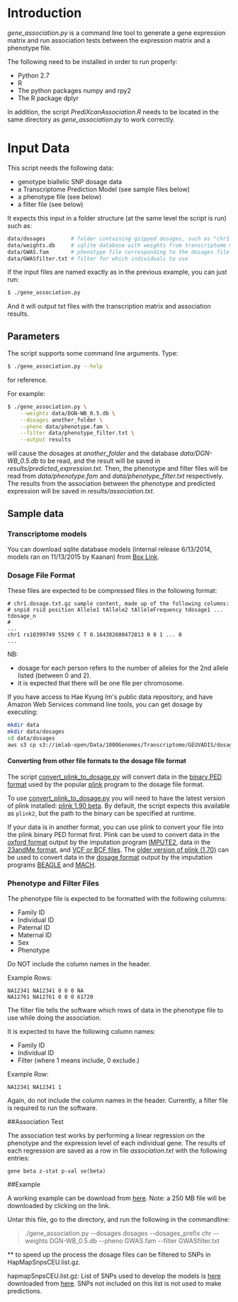 # Introduction

*gene_association.py* is a command line tool to generate a gene expression
matrix and run association tests between the expression matrix and a phenotype file.
 
The following need to be installed in order to run properly:

- Python 2.7
- R
- The python packages numpy and rpy2
- The R package dplyr

In addition, the script *PrediXcanAssociation.R* needs to be located in the same directory as
*gene_association.py* to work correctly.

# Input Data

This script needs the following data:

- genotype biallelic SNP dosage data
- a Transcriptome Prediction Model (see sample files below)
- a phenotype file (see below)
- a filter file (see below)

It expects this input in a folder structure (at the same level the script is run) such as:

```bash
data/dosages     	# folder containing gzipped dosages, such as "chr1.dosage.txt.gz"
data/weights.db  	# sqlite database with weights from transcriptome model
data/GWAS.fam   	# phenotype file corresponding to the dosages file
data/GWASfilter.txt	# filter for which individuals to use
```

If the input files are named exactly as in the previous example, you can just run:

```bash
$ ./gene_association.py
```

And it will output txt files with the transcription matrix and association results.

## Parameters

The script supports some command line arguments. Type:
```bash
$ ./gene_association.py --help
```
for reference. 

For example:

```bash
$ ./gene_association.py \
    --weights data/DGN-WB_0.5.db \
    --dosages another_folder \
    --pheno data/phenotype.fam \
    --filter data/phenotype_filter.txt \
    --output results
```

will cause the dosages at *another_folder* and the database *data/DGN-WB_0.5.db* to be read,
and the result will be saved in *results/predicted_expression.txt*.  Then, the phenotype
and filter files will be read from *data/phenotype.fam* and *data/phenotype_filter.txt* 
respectively. The results from the association between the phenotype and predicted expression
will be saved in *results/association.txt*.

## Sample data

### Transcriptome models

You can download sqlite database models (internal release 6/13/2014, models ran on 11/13/2015 by Kaanan) from [Box Link](https://app.box.com/s/gujt4m6njqjfqqc9tu0oqgtjvtz9860w).

### Dosage File Format

These files are expected to be compressed files in the following format:
```
# chr1.dosage.txt.gz sample content, made up of the following columns:
# snpid rsid position Allele1 tAllele2 tAlleleFrequency tdosage1 ... tdosage_n
#
...
chr1 rs10399749 55299 C T 0.164302600472813 0 0 1 ... 0
...
```

NB:
- dosage for each person refers to the number of alleles for the 2nd allele listed (between 0 and 2).
- it is expected that there will be one file per chromosome.


If you have access to Hae Kyung Im's public data repository, and have Amazon Web Services command line tools,
you can get dosage by executing:

``` bash
mkdir data
mkdir data/dosages
cd data/dosages
aws s3 cp s3://imlab-open/Data/1000Genomes/Transcriptome/GEUVADIS/dosagefiles-hapmap2/ . --recursive
```

#### Converting from other file formats to the dosage file format

The script [convert_plink_to_dosage.py](convert_plink_to_dosage.py) will convert data in the [binary PED format](http://pngu.mgh.harvard.edu/~purcell/plink/data.shtml#bed) used by the popular [plink](http://pngu.mgh.harvard.edu/~purcell/plink/) program to the dosage file format.

To use [convert_plink_to_dosage.py](convert_plink_to_dosage.py) you will need to have the latest version of plink installed: [plink 1.90 beta](https://www.cog-genomics.org/plink2/). By default, the script expects this available as `plink2`, but the path to the binary can be specified at runtime. 

If your data is in another format, you can use plink to convert your file into the plink binary PED format first.
Plink can be used to convert data in the [oxford format](https://www.cog-genomics.org/plink2/input#oxford) output by the imputation program [IMPUTE2](https://mathgen.stats.ox.ac.uk/impute/impute_v2.html), data in the [23andMe format](https://www.cog-genomics.org/plink2/input#23file), and [VCF or BCF files](https://www.cog-genomics.org/plink2/input#vcf). The [older version of plink (1.70)](http://pngu.mgh.harvard.edu/~purcell/plink/) can be used to convert data in the [dosage format](http://pngu.mgh.harvard.edu/~purcell/plink/dosage.shtml#format) output by the imputation programs [BEAGLE](http://faculty.washington.edu/browning/beagle/beagle.html) and [MACH](www.sph.umich.edu/csg/abecasis/mach/).

### Phenotype and Filter Files

The phenotype file is expected to be formatted with the following columns:

- Family ID 
- Individual ID
- Paternal ID
- Maternal ID
- Sex
- Phenotype


Do NOT include the column names in the header.

Example Rows:
```
NA12341 NA12341 0 0 0 NA
NA12761 NA12761 0 0 0 61720
```

The filter file tells the software which rows of data in the phenotype file to use while doing the association.

It is expected to have the following column names:

- Family ID
- Individual ID
- Filter (where 1 means include, 0 exclude.)

Example Row:
```
NA12341 NA12341 1
```

Again, do not include the column names in the header.  Currently, a filter file is required to run the software.

##Association Test

The association test works by performing a linear regression on the
phenotype and the expression level of each individual gene.  The results of each
regression are saved as a row in file *association.txt*  with the following
entries:
```
gene beta z-stat p-val se(beta)
```

##Example

A working example can be download from [here](https://s3.amazonaws.com/imlab-open/Data/PredictDB/association_working_example.tar).  Note: a 250 MB file will be downloaded by clicking on the link.

Untar this file, go to the directory, and run the following in the commandline:

>./gene_association.py --dosages dosages --dosages_prefix chr --weights DGN-WB_0.5.db --pheno GWAS.fam --filter GWASfilter.txt 

** to speed up the process the dosage files can be filtered to SNPs in HapMapSnpsCEU.list.gz.

hapmapSnpsCEU.list.gz: List of SNPs used to develop the models is [here](https://app.box.com/s/6ftz3lr5h6detnf2iwzc7soyo5szrrej "HapMap2 SNP set") downloaded from [here](http://hgdownload.cse.ucsc.edu/goldenPath/hg19/database/hapmapSnpsCEU.txt.gz "HapMap2 UCSC"). 
SNPs not included on this list is not used to make predictions.
